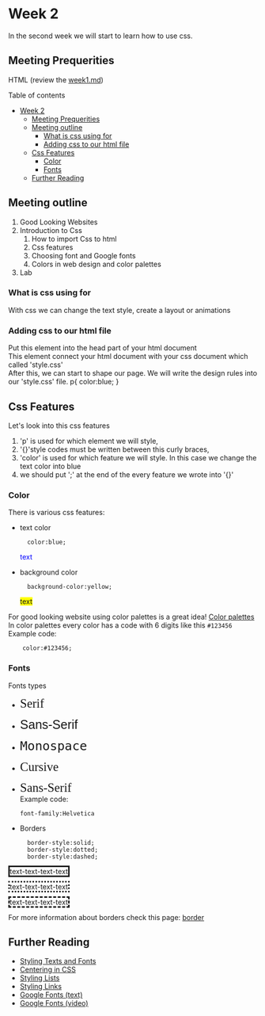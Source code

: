# Week 2
In the second week we will start to learn how to use css.

## Meeting Prequerities
HTML (review the [week1.md](https://github.com/DSCMetu/WebCloudLessons/blob/main/week1/week1.md))  

Table of contents
- [Week 2](#week-2)
	- [Meeting Prequerities](#meeting-prequerities)
	- [Meeting outline](#meeting-outline)
		- [What is css using for](#what-is-css-using-for)
		- [Adding css to our html file](#adding-css-to-our-html-file)
	- [Css Features](#css-features)
		- [Color](#color)
		- [Fonts](#fonts)
	- [Further Reading](#further-reading)
  
## Meeting outline
1. Good Looking Websites
2. Introduction to Css
	1. How to import Css to html
	2. Css features
	3. Choosing font and Google fonts
	4. Colors in web design and color palettes
3. Lab



### What is css using for
With css we can change the text style, create a layout or animations

### Adding css to our html file
Put this element into the head part of your html document  
	<link rel="stylesheet" href="style.css" />
This element connect your html document with your css document which called 'style.css'  
After this, we can start to shape our page. We will write the design rules into our 'style.css' file.
	p{
	color:blue;
	}

## Css Features
Let's look into this css features  
1. 'p' is used for which element we will style,
2. '{}'style codes must be written between this curly braces,
3. 'color' is used for which feature we will style. In this case we change the text color into blue
4. we should put ';' at the end of the every feature we wrote into '{}'

### Color
There is various css features:
- text color

		color:blue;
	<span style="color:blue;">text</span>
- background color

		background-color:yellow;
	<span style="background-color:yellow;">text</span>

For good looking website using color palettes is a great idea!
[Color palettes](https://colorhunt.co/)  
In color palettes every color has a code with 6 digits like this `#123456`  
Example code:

		color:#123456;
### Fonts  
Fonts types
  - <span style="font:25px Georgia,serif;">Serif</span>  
  - <span style="font:25px Arial,sans-serif;">Sans-Serif</span>  
  - <span style="font:25px monaco,monospace;">Monospace</span> 
  - <span style="font:25px lucida handwriting, Cursive;">Cursive</span> 

  - <span style="font:25px papyrus;">Sans-Serif</span>  
Example code:

		font-family:Helvetica
- Borders  

		border-style:solid;
		border-style:dotted;
		border-style:dashed;
	
<span style="border-style:solid;">text-text-text-text</span>
	
<span style="border-style:dotted;">text-text-text-text</span>

<span style="border-style:dashed;">text-text-text-text</span>

For more information about borders check this page: [border](https://developer.mozilla.org/en-US/docs/Web/CSS/border)



## Further Reading
- [Styling Texts and Fonts](https://developer.mozilla.org/en-US/docs/Learn/CSS/Styling_text/Fundamentals#fonts)
- [Centering in CSS](https://css-tricks.com/centering-css-complete-guide/)
- [Styling Lists](https://developer.mozilla.org/en-US/docs/Learn/CSS/Styling_text/Styling_lists)
- [Styling Links](https://developer.mozilla.org/en-US/docs/Learn/CSS/Styling_text/Styling_links)
- [Google Fonts (text)](https://developers.google.com/fonts/docs/getting_started)
- [Google Fonts (video)](https://www.youtube.com/watch?v=9ksLij2oMe4)